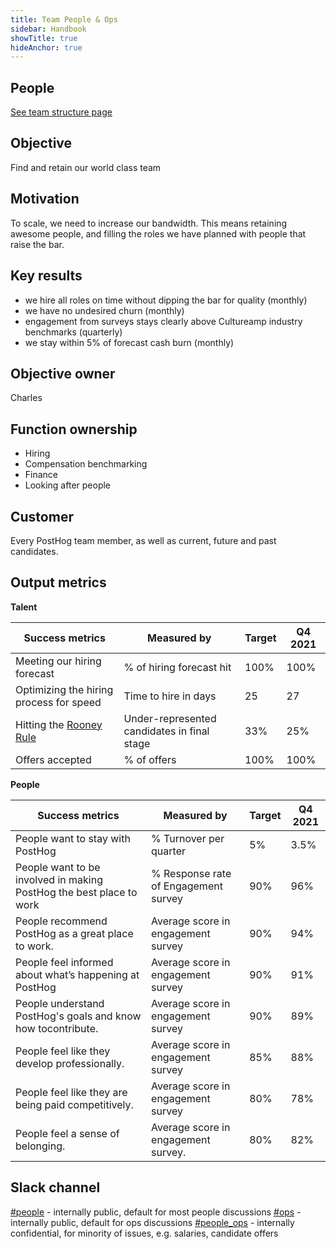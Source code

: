 ```yaml
---
title: Team People & Ops
sidebar: Handbook
showTitle: true
hideAnchor: true
---
```


## People

[See team structure page](/handbook/people/team-structure/team-structure)

## Objective

Find and retain our world class team

## Motivation

To scale, we need to increase our bandwidth. This means retaining awesome people, and filling the roles we have planned with people that raise the bar.

## Key results

- we hire all roles on time without dipping the bar for quality (monthly)
- we have no undesired churn (monthly)
- engagement from surveys stays clearly above Cultureamp industry benchmarks (quarterly)
- we stay within 5% of forecast cash burn (monthly)

## Objective owner

Charles

## Function ownership

- Hiring
- Compensation benchmarking
- Finance
- Looking after people

## Customer

Every PostHog team member, as well as current, future and past candidates. 

## Output metrics

**Talent**

| Success metrics                                                      | Measured by                                | Target | Q4 2021 |
|----------------------------------------------------------------------|--------------------------------------------|--------|---------|
| Meeting our hiring forecast                                          | % of hiring forecast hit                   | 100%   | 100%    |
| Optimizing the hiring process for speed                              | Time to hire in days                       | 25     | 27      |
| Hitting the [Rooney Rule](https://posthog.com/handbook/company/diversity)                                              | Under-represented candidates in final stage| 33%    | 25%     |
| Offers accepted                                                      | % of offers                                | 100%   | 100%    |

**People**

| Success metrics                                                      | Measured by                                | Target | Q4 2021 |
|----------------------------------------------------------------------|--------------------------------------------|--------|---------|
| People want to stay with PostHog                                     | % Turnover per quarter                     | 5%     | 3.5%    |
| People want to be involved in making PostHog the best place to work  | % Response rate of Engagement survey       | 90%    | 96%     |
| People recommend PostHog as a great place to work.                   | Average score in engagement survey         | 90%    | 94%     |
| People feel informed about what’s happening at PostHog               | Average score in engagement survey         | 90%    | 91%     |
| People understand PostHog's goals and know how tocontribute.         | Average score in engagement survey         | 90%    | 89%     |
| People feel like they develop professionally.                        | Average score in engagement survey         | 85%    | 88%     |
| People feel like they are being paid competitively.                  | Average score in engagement survey         | 80%    | 78%     |
| People feel a sense of belonging.                                    | Average score in engagement survey.        | 80%    | 82%     |



## Slack channel

[#people](https://posthog.slack.com/messages/people) - internally public, default for most people discussions
[#ops](https://posthog.slack.com/messages/ops) - internally public, default for ops discussions
[#people_ops](https://posthog.slack.com/messages/people_ops) - internally confidential, for minority of issues, e.g. salaries, candidate offers
